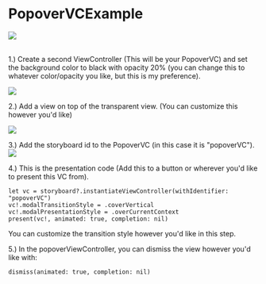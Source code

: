 # PopoverVCExample

<kbd>
  <img src="https://github.com/kirbec/PopoverVCExample/blob/master/PopoverVCExampleAssets/example.gif">
</kbd><br><br>

1.) Create a second ViewController (This will be your PopoverVC) and set the background color to black with opacity 20% (you can change this to whatever color/opacity you like, but this is my preference).

![](https://github.com/kirbec/PopoverVCExample/blob/master/PopoverVCExampleAssets/background.png)

2.) Add a view on top of the transparent view. (You can customize this however you'd like)

![](https://github.com/kirbec/PopoverVCExample/blob/master/PopoverVCExampleAssets/view2.png)

3.) Add the storyboard id to the PopoverVC (in this case it is "popoverVC").
![](https://github.com/kirbec/PopoverVCExample/blob/master/PopoverVCExampleAssets/identifier.png)

4.) This is the presentation code (Add this to a button or wherever you'd like to present this VC from).

``` 
let vc = storyboard?.instantiateViewController(withIdentifier: "popoverVC")
vc!.modalTransitionStyle = .coverVertical
vc!.modalPresentationStyle = .overCurrentContext
present(vc!, animated: true, completion: nil)
```

You can customize the transition style however you'd like in this step.

5.) In the popoverViewController, you can dismiss the view however you'd like with:
```
dismiss(animated: true, completion: nil)
```
